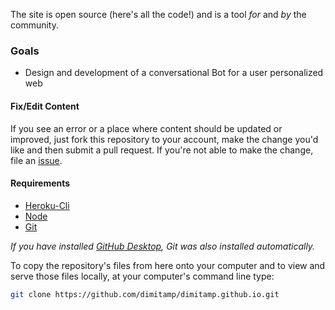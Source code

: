 
The site is open source (here's all the code!) and is a tool _for_ and _by_ the community.

### Goals

- Design and development of a conversational Bot for a user personalized web

#### Fix/Edit Content

If you see an error or a place where content should be updated or improved, just fork this repository to your account, make the change you'd like and then submit a pull request. If you're not able to make the change, file an [issue](https://github.com/github/government.github.com/issues/new).

#### Requirements
* [Heroku-Cli](https://devcenter.heroku.com/articles/heroku-cli)
* [Node](https://nodejs.org/en/)
* [Git](http://git-scm.com/)

_If you have installed [GitHub Desktop](https://desktop.github.com), Git was also installed automatically._

To copy the repository's files from here onto your computer and to view and serve those files locally, at your computer's command line type:

```bash
git clone https://github.com/dimitamp/dimitamp.github.io.git
